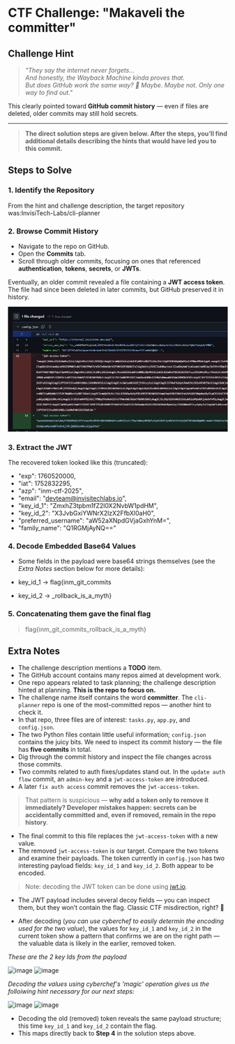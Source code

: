 # CTF Challenge: "Makaveli the committer"
## Challenge Hint
> *"They say the internet never forgets...  
> And honestly, the Wayback Machine kinda proves that.  
> But does GitHub work the same way? 🤔 Maybe. Maybe not. Only one way to find out."*

This clearly pointed toward **GitHub commit history** — even if files are deleted, older commits may still hold secrets.

---

> **The direct solution steps are given below. After the steps, you’ll find additional details describing the hints that would have led you to this commit.**

## Steps to Solve

### 1. Identify the Repository
From the hint and challenge description, the target repository was:InvisiTech-Labs/cli-planner

### 2. Browse Commit History
- Navigate to the repo on GitHub.  
- Open the **Commits** tab.  
- Scroll through older commits, focusing on ones that referenced  **authentication**, **tokens**, **secrets**, or **JWTs**.  

Eventually, an older commit revealed a file containing a **JWT access token**.  
The file had since been deleted in later commits, but GitHub preserved it in history.

![alt text](image-3.png)

### 3. Extract the JWT
The recovered token looked like this (truncated):

  - "exp": 1760520000,
  - "iat": 1752832295,
  - "azp": "inm-ctf-2025",
  - "email": "devteam@invisitechlabs.io",
  - "key_id_1": "ZmxhZ3tpbm1fZ2l0X2NvbW1pdHM",
  - "key_id_2": "X3JvbGxiYWNrX2lzX2FfbXl0aH0",
  - "preferred_username": "aW52aXNpdGVjaGxhYnM=",
  - "family_name": "Q1RGMjAyNQ=="

### 4. Decode Embedded Base64 Values

- Some fields in the payload were base64 strings themselves (see the _Extra Notes_ section below for more details):

- key_id_1 → flag{inm_git_commits

- key_id_2 → _rollback_is_a_myth}

### 5. Concatenating them gave the final flag

> flag{inm_git_commits_rollback_is_a_myth}

## Extra Notes

- The challenge description mentions a **TODO** item.
- The GitHub account contains many repos aimed at development work.
- One repo appears related to task planning; the challenge description hinted at planning. **This is the repo to focus on.**
- The challenge name itself contains the word **committer**. The `cli-planner` repo is one of the most-committed repos — another hint to check it.
- In that repo, three files are of interest: `tasks.py`, `app.py`, and `config.json`.
- The two Python files contain little useful information; `config.json` contains the juicy bits. We need to inspect its commit history — the file has **five commits** in total.
- Dig through the commit history and inspect the file changes across those commits.
- Two commits related to auth fixes/updates stand out. In the `update auth flow` commit, an `admin-key` and a `jwt-access-token` are introduced.
- A later `fix auth access` commit removes the `jwt-access-token`.
  
> That pattern is suspicious — **why add a token only to remove it immediately? Developer mistakes happen: secrets can be accidentally committed and, even if removed, remain in the repo history**.

- The final commit to this file replaces the `jwt-access-token` with a new value.
- The removed `jwt-access-token` is our target. Compare the two tokens and examine their payloads. The token currently in `config.json` has two interesting payload fields: `key_id_1` and `key_id_2`. Both appear to be encoded.
> Note: decoding the JWT token can be done using [jwt.io](https://www.jwt.io/).

- The JWT payload includes several decoy fields — you can inspect them, but they won’t contain the flag. Classic CTF misdirection, right? 🙂

- After decoding (_you can use cyberchef to easily determin the encoding used for the two value_), the values for `key_id_1` and `key_id_2` in the current token show a pattern that confirms we are on the right path — the valuable data is likely in the earlier, removed token.

_These are the 2 key Ids from the payload_
  
  <img width="450" height="42" alt="image" src="https://github.com/user-attachments/assets/334dc464-62a2-4860-acab-e1e92a249ff6" />

  <img width="426" height="39" alt="image" src="https://github.com/user-attachments/assets/b5c3bd3e-66f6-4c4f-b46c-fb8f198d6fb1" />

_Decoding the values using cyberchef's 'magic' operation gives us the folloiwing hint necessary for our next steps:_

  <img width="646" height="129" alt="image" src="https://github.com/user-attachments/assets/3e7bef9e-0f81-40d2-ac47-6e25633871a3" />

  <img width="644" height="137" alt="image" src="https://github.com/user-attachments/assets/3c98143b-3cb8-4a8f-8789-b02d7d973ea2" />

- Decoding the old (removed) token reveals the same payload structure; this time `key_id_1` and `key_id_2` contain the flag.
- This maps directly back to **Step 4** in the solution steps above.
